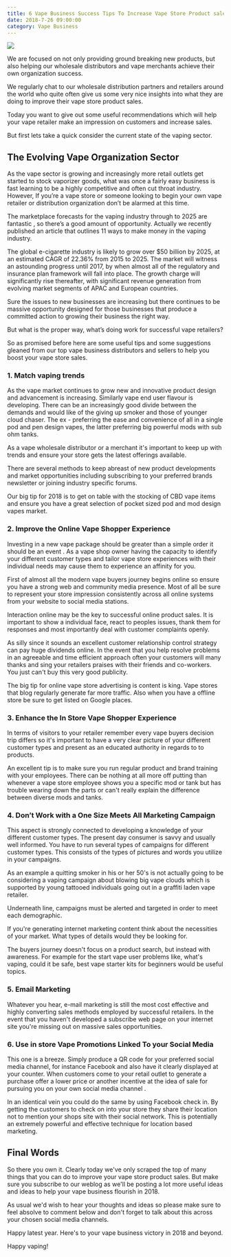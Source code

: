 ```yaml
---
title: 6 Vape Business Success Tips To Increase Vape Store Product sales In 2018
date: 2018-7-26 09:00:00
category: Vape Business
---
```


![](/images/3.jpg)

We are focused on not only providing ground breaking new products, but also helping our wholesale distributors and vape merchants achieve their own organization success.

We regularly chat to our wholesale distribution partners and retailers around the world who quite often give us some very nice insights into what they are doing to improve their vape store product sales.

<!-- more -->

Today you want to give out some useful recommendations which will help your vape retailer make an impression on customers and increase sales.

But first lets take a quick consider the current state of the vaping sector.

## The Evolving Vape Organization Sector

As the vape sector is growing and increasingly more retail outlets get started to stock vaporizer goods, what was once a fairly easy business is fast learning to be a highly competitive and often cut throat industry. However, If you’re a vape store or someone looking to begin your own vape retailer or distribution organization don’t be alarmed at this time.

The marketplace forecasts for the vaping industry through to 2025 are fantastic , so there’s a good amount of opportunity. Actually we recently published an article that outlines 11 ways to make money in the vaping industry.

The global e-cigarette industry is likely to grow over $50 billion by 2025, at an estimated CAGR of 22.36% from 2015 to 2025. The market will witness an astounding progress until 2017, by when almost all of the regulatory and insurance plan framework will fall into place. The growth charge will significantly rise thereafter, with significant revenue generation from evolving market segments of APAC and European countries.

Sure the issues to new businesses are increasing but there continues to be massive opportunity designed for those businesses that produce a committed action to growing their business the right way.

But what is the proper way, what’s doing work for successful vape retailers?

So as promised before here are some useful tips and some suggestions gleaned from our top vape business distributors and sellers to help you boost your vape store sales.

### 1. Match vaping trends

As the vape market continues to grow new and innovative product design and advancement is increasing. Similarly vape end user flavour is developing. There can be an increasingly good divide between the demands and would like of the giving up smoker and those of younger cloud chaser. The ex - preferring the ease and convenience of all in a single pod and pen design vapes, the latter preferring big powerful mods with sub ohm tanks.

As a vape wholesale distributor or a merchant it's important to keep up with trends and ensure your store gets the latest offerings available.

There are several methods to keep abreast of new product developments and market opportunities including subscribing to your preferred brands newsletter or joining industry specific forums.

Our big tip for 2018 is to get on table with the stocking of CBD vape items and ensure you have a great selection of pocket sized pod and mod design vapes market.

### 2. Improve the Online Vape Shopper Experience

Investing in a new vape package should be greater than a simple order it should be an event . As a vape shop owner having the capacity to identify your different customer types and tailor vape store experiences with their individual needs may cause them to experience an affinity for you.

First of almost all the modern vape buyers journey begins online so ensure you have a strong web and community media presence. Most of all be sure to represent your store impression consistently across all online systems from your website to social media stations.

Interaction online may be the key to successful online product sales. It is important to show a individual face, react to peoples issues, thank them for responses and most importantly deal with customer complaints openly.

As silly since it sounds an excellent customer relationship control strategy can pay huge dividends online. In the event that you help resolve problems in an agreeable and time efficient approach often your customers will many thanks and sing your retailers praises with their friends and co-workers. You just can't buy this very good publicity.

The big tip for online vape store advertising is content is king. Vape stores that blog regularly generate far more traffic. Also when you have a offline store be sure to get listed on Google places.

### 3. Enhance the In Store Vape Shopper Experience

In terms of visitors to your retailer remember every vape buyers decision trip differs so it's important to have a very clear picture of your different customer types and present as an educated authority in regards to to products.

An excellent tip is to make sure you run regular product and brand training with your employees. There can be nothing at all more off putting than whenever a vape store employee shows you a specific mod or tank but has trouble wearing down the parts or can't really explain the difference between diverse mods and tanks.

### 4. Don’t Work with a One Size Meets All Marketing Campaign

This aspect is strongly connected to developing a knowledge of your different customer types. The present day consumer is savvy and usually well informed. You have to run several types of campaigns for different customer types. This consists of the types of pictures and words you utilize in your campaigns.

As an example a quitting smoker in his or her 50's is not actually going to be considering a vaping campaign about blowing big vape clouds which is supported by young tattooed individuals going out in a graffiti laden vape retailer.

Underneath line, campaigns must be alerted and targeted in order to meet each demographic.

If you're generating internet marketing content think about the necessities of your market. What types of details would they be looking for.

The buyers journey doesn't focus on a product search, but instead with awareness. For example for the start vape user problems like, what's vaping, could it be safe, best vape starter kits for beginners would be useful topics.

### 5. Email Marketing

Whatever you hear, e-mail marketing is still the most cost effective and highly converting sales methods employed by successful retailers. In the event that you haven't developed a subscribe web page on your internet site you're missing out on massive sales opportunities.

### 6. Use in store Vape Promotions Linked To your Social Media

This one is a breeze. Simply produce a QR code for your preferred social media channel, for instance Facebook and also have it clearly displayed at your counter. When customers come to your retail outlet to generate a purchase offer a lower price or another incentive at the idea of sale for pursuing you on your own social media channel .

In an identical vein you could do the same by using Facebook check in. By getting the customers to check on into your store they share their location not to mention your shops site with their social network. This is potentially an extremely powerful and effective technique for location based marketing.

## Final Words

So there you own it. Clearly today we've only scraped the top of many things that you can do to improve your vape store product sales. But make sure you subscribe to our weblog as we'll be posting a lot more useful ideas and ideas to help your vape business flourish in 2018.

As usual we'd wish to hear your thoughts and ideas so please make sure to feel absolve to comment below and don't forget to talk about this across your chosen social media channels.

Happy latest year. Here's to your vape business victory in 2018 and beyond.

Happy vaping!
